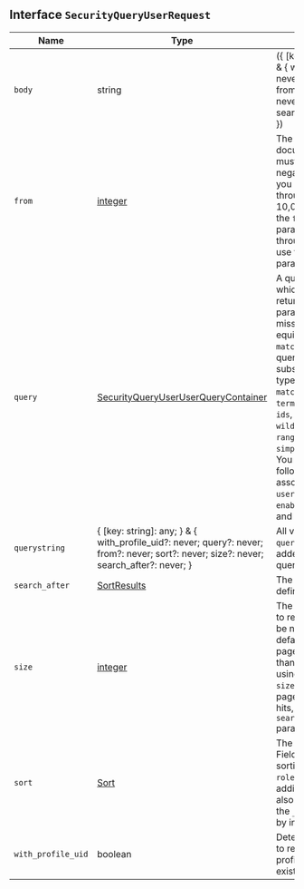 ## Interface `SecurityQueryUserRequest`

| Name | Type | Description |
| - | - | - |
| `body` | string | ({ [key: string]: any; } & { with_profile_uid?: never; query?: never; from?: never; sort?: never; size?: never; search_after?: never; }) | All values in `body` will be added to the request body. |
| `from` | [integer](./integer.md) | The starting document offset. It must not be negative. By default, you cannot page through more than 10,000 hits using the `from` and `size` parameters. To page through more hits, use the `search_after` parameter. |
| `query` | [SecurityQueryUserUserQueryContainer](./SecurityQueryUserUserQueryContainer.md) | A query to filter which users to return. If the query parameter is missing, it is equivalent to a `match_all` query. The query supports a subset of query types, including `match_all`, `bool`, `term`, `terms`, `match`, `ids`, `prefix`, `wildcard`, `exists`, `range`, and `simple_query_string`. You can query the following information associated with user: `username`, `roles`, `enabled`, `full_name`, and `email`. |
| `querystring` | { [key: string]: any; } & { with_profile_uid?: never; query?: never; from?: never; sort?: never; size?: never; search_after?: never; } | All values in `querystring` will be added to the request querystring. |
| `search_after` | [SortResults](./SortResults.md) | The search after definition |
| `size` | [integer](./integer.md) | The number of hits to return. It must not be negative. By default, you cannot page through more than 10,000 hits using the `from` and `size` parameters. To page through more hits, use the `search_after` parameter. |
| `sort` | [Sort](./Sort.md) | The sort definition. Fields eligible for sorting are: `username`, `roles`, `enabled`. In addition, sort can also be applied to the `_doc` field to sort by index order. |
| `with_profile_uid` | boolean | Determines whether to retrieve the user profile UID, if it exists, for the users. |
